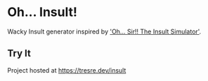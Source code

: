 # Oh... Insult!
Wacky Insult generator inspired by ['Oh... Sir!! The Insult Simulator'](https://store.steampowered.com/app/512250/OhSir_The_Insult_Simulator/).

## Try It
Project hosted at https://tresre.dev/insult
